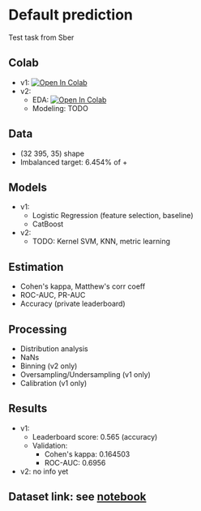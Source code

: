 # Default prediction
Test task from Sber

## Colab

* v1: [![Open In Colab](https://colab.research.google.com/assets/colab-badge.svg)](https://colab.research.google.com/drive/19iL1R9lIav6XVzDLOeo480CG0tthB-Dr?usp=sharing)
* v2:
  * EDA: [![Open In Colab](https://colab.research.google.com/assets/colab-badge.svg)](https://colab.research.google.com/drive/1oTewlFcNLnLGURcg1a_xvfJ8uoYevcxG?usp=sharing)
  * Modeling: TODO

## Data
* (32 395, 35) shape
* Imbalanced target: 6.454% of +

## Models
* v1:
  * Logistic Regression (feature selection, baseline)
  * CatBoost
* v2:
  * TODO: Kernel SVM, KNN, metric learning

## Estimation
 * Cohen's kappa, Matthew's corr coeff
 * ROC-AUC, PR-AUC
 * Accuracy (private leaderboard)

## Processing
* Distribution analysis
* NaNs
* Binning (v2 only)
* Oversampling/Undersampling (v1 only)
* Calibration (v1 only)

## Results
* v1:
  * Leaderboard score: 0.565 (accuracy)
  * Validation:
    * Cohen's kappa: 0.164503
    * ROC-AUC: 0.6956
* v2: no info yet

## Dataset link: see [notebook](https://github.com/necroshine0/ds-notebooks/blob/main/default/sber-default-v1.ipynb)
